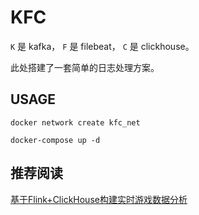 # KFC

`K` 是 kafka， `F` 是 filebeat， `C` 是 clickhouse。

此处搭建了一套简单的日志处理方案。

## USAGE

`docker network create kfc_net`

`docker-compose up -d`

## 推荐阅读

[基于Flink+ClickHouse构建实时游戏数据分析](https://bp.aliyun.com/detail/188)
